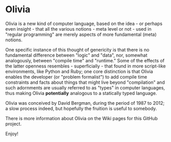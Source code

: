 # Olivia

Olivia is a new kind of computer language, based on the idea - or
perhaps even insight - that all the various notions - meta level or
not - used in "regular programming" are merely aspects of more
fundamental (meta) notions.

One specific instance of this thought of genericity is that there is
no fundamental difference between "logic" and "data", nor, somewhat
analogously, between "compile time" and "runtime." Some of the effects
of the latter openness resembles - superficially - that found in more
script-like environments, like Python and Ruby; one core distinction
is that Olivia enables the developer (or "problem formalist") to add
compile time constraints and facts about things that might live beyond
"compilation" and such adornments are usually referred to as "types"
in computer languages, thus making Olivia **potentially** analogous to
a statically typed language.

Olivia was conceived by David Bergman, during the period of 1987 to
2012; a slow process indeed, but hopefully the fruition is useful to somebody.

There is more information about Olivia on the Wiki pages for this
GitHub project.

Enjoy!
